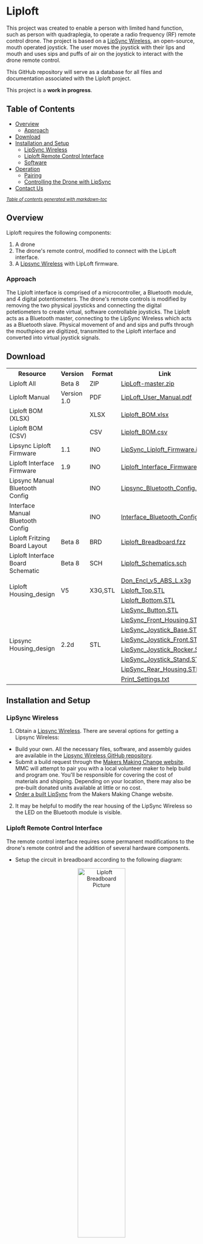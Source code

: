 # Liploft

This project was created to enable a person with limited hand function, such as person with quadraplegia, to operate a radio frequency (RF) remote control drone. The project is based on a [LipSync Wireless](https://github.com/makersmakingchange/LipSync-Wireless), an open-source, mouth operated joystick. The user moves the joystick with their lips and mouth and uses sips and puffs of air on the joystick to interact with the drone remote control.

This GitHub repository will serve as a database for all files and documentation associated with the Liploft project. 

This project is a **work in progress**.

## Table of Contents
- [Overview](#overview)
  * [Approach](#approach)
- [Download](#download)
- [Installation and Setup](#installation-and-setup)
  * [LipSync Wireless](#lipsync-wireless)
  * [Liploft Remote Control Interface](#liploft-remote-control-interface)
  * [Software](#software)
- [Operation](#operation)
  * [Pairing](#pairing)
  * [Controlling the Drone with LipSync](#controlling-the-drone-with-lipsync)
- [Contact Us](#contact-us)

<small><i><a href='http://ecotrust-canada.github.io/markdown-toc/'>Table of contents generated with markdown-toc</a></i></small>
  
## Overview
Liploft requires the following components:

1. A drone
2. The drone's remote control, modified to connect with the LipLoft interface.
3. A [Lipsync Wireless](https://github.com/makersmakingchange/LipSync-Wireless) with LipLoft firmware.

### Approach
The Liploft interface is comprised of a microcontroller, a Bluetooth module, and 4 digital potentiometers. The drone's remote controls is modified by removing the two physical joysticks and connecting the digital potetiometers to create virtual, software controllable joysticks. The Liploft acts as a Bluetooth master, connecting to the LipSync Wireless which acts as a Bluetooth slave. Physical movement of and and sips and puffs through the mouthpiece are digitized, transmitted to the Liploft interface and converted into virtual joystick signals.


## Download

 <table style="width:100%">
  <tr>
    <th>Resource</th>
    <th>Version</th>
    <th>Format</th>
    <th>Link</th>
  </tr>
    <tr>
    <td>Liploft All</td>
    <td>Beta 8</td>
    <td>ZIP</td>
    <td><a href="https://github.com/makersmakingchange/LipLoft/archive/master.zip">LipLoft-master.zip</a></td>
  </tr>
  <tr>
    <td>Liploft Manual</td>
    <td>Version 1.0</td>
    <td>PDF</td>
    <td><a href="https://github.com/makersmakingchange/LipLoft/raw/master/LipLoft_User_Manual.pdf">LipLoft_User_Manual.pdf</a></td>
  </tr>
  <tr>
    <td>Liploft BOM (XLSX)</td>
    <td></td>
    <td>XLSX</td>
    <td><a href="https://github.com/makersmakingchange/LipLoft/raw/master/LipLoft_BOM.xlsx">Liploft_BOM.xlsx</a></td>
  </tr>
  <tr>
    <td>Liploft BOM (CSV)</td>
    <td></td>
    <td>CSV</td>
    <td><a href="https://github.com/makersmakingchange/LipLoft/blob/master/LipLoft_BOM.csv" download target="_blank">Liploft_BOM.csv</a></td>
  </tr>
  <tr>
    <td>Lipsync Liploft Firmware</td>
    <td>1.1</td>
    <td>INO</td>
    <td><a href="https://github.com/makersmakingchange/Liploft/raw/master/Software/LipSync_Liploft_Firmware/LipSync_Liploft_Firmware.ino">LipSync_Liploft_Firmware.ino</a></td>
  </tr>
  <tr>
    <td>Liploft Interface Firmware</td>
    <td>1.9</td>
    <td>INO</td>
    <td><a href="https://github.com/makersmakingchange/Liploft/raw/master/Software/Liploft_Interface_Firmware/Liploft_Interface_Firmware.ino">Liploft_Interface_Firmware.ino</a></td>
  </tr>
  <tr>
    <td>Lipsync Manual Bluetooth Config</td>
    <td></td>
    <td>INO</td>
    <td><a href="https://github.com/makersmakingchange/Liploft/raw/master/Software/Liploft_Bluetooth_Config/Lipsync_Bluetooth_Config/Lipsync_Bluetooth_Config.ino">Lipsync_Bluetooth_Config.ino</a></td>
  </tr>
  <tr>
    <td>Interface Manual Bluetooth Config</td>
    <td></td>
    <td>INO</td>
    <td><a href="https://github.com/makersmakingchange/Liploft/raw/master/Software/Liploft_Bluetooth_Config/Interface_Bluetooth_Config/Interface_Bluetooth_Config.ino">Interface_Bluetooth_Config.ino</a></td>
  </tr>
  <tr>
    <td>Liploft Fritzing Board Layout</td>
    <td>Beta 8</td>
    <td>BRD</td>
    <td><a href="https://raw.githubusercontent.com/makersmakingchange/Liploft/master/Hardware/Electronics/Fritzing/Liploft_Breadboard.fzz">Liploft_Breadboard.fzz</a></td>
  </tr>
  <tr>
    <td>Liploft Interface Board Schematic</td>
    <td>Beta 8</td>
    <td>SCH</td>
    <td><a href="https://raw.githubusercontent.com/makersmakingchange/Liploft/master/Hardware/Electronics/Eagle/Liploft_Schematics.sch">Liploft_Schematics.sch</a></td>
  </tr>
  <tr>
    <td rowspan="3">Liploft Housing_design</td>
    <td rowspan="3">V5</td>
    <td rowspan="3">X3G,STL</td>
    <td><a href="https://raw.githubusercontent.com/makersmakingchange/Liploft/master/Hardware/Housing_design/LipSyncDrone/Don_Encl_v5_ABS_L.x3g">Don_Encl_v5_ABS_L.x3g</a></td>
  </tr>
   <tr>
  <td><a href="https://github.com/makersmakingchange/LipLoft/raw/master/Hardware/Housing_design/Liploft_Top.stl">Liploft_Top.STL</a></td>
  </tr>
 <tr>
  <td><a href="https://github.com/makersmakingchange/LipLoft/raw/master/Hardware/Housing_design/Liploft_Bottom.stl">Liploft_Bottom.STL</a></td>
</tr>
 
</tr>
  <tr>
    <td rowspan="8">Lipsync Housing_design</td>
    <td rowspan="8">2.2d</td>
    <td rowspan="8">STL</td>
    <td><a href="https://raw.githubusercontent.com/makersmakingchange/Liploft/master/Hardware/Housing_design/LipSync_Button.STL">LipSync_Button.STL</a></td>
  </tr>
  <tr>
  <td><a href="https://github.com/makersmakingchange/Liploft/raw/master/Hardware/Housing_design/LipSync_Front_Housing.STL">LipSync_Front_Housing.STL</a></td>
  </tr>
  <tr>
  <td><a href="https://github.com/makersmakingchange/Liploft/raw/master/Hardware/Housing_design/LipSync_Joystick_Base.STL">LipSync_Joystick_Base.STL</a></td>
</tr>
<tr>
  <td><a href="https://github.com/makersmakingchange/Liploft/raw/master/Hardware/Housing_design/LipSync_Joystick_Front.STL">LipSync_Joystick_Front.STL</a></td>
</tr>
<tr>
  <td><a href="https://github.com/makersmakingchange/Liploft/raw/master/Hardware/Housing_design/LipSync_Joystick_Rocker.STL">LipSync_Joystick_Rocker.STL</a></td>
</tr>
<tr>
    <td><a href="https://github.com/makersmakingchange/Liploft/raw/master/Hardware/Housing_design/LipSync_Joystick_Stand.STL">LipSync_Joystick_Stand.STL</a></td>
</tr>
 <tr>
  <td><a href="https://github.com/makersmakingchange/LipLoft/raw/master/Hardware/Housing_design/LipSync_Rear_Housing.stl">LipSync_Rear_Housing.STL</a></td>
</tr>
<tr>
  <td><a href="https://raw.githubusercontent.com/makersmakingchange/Liploft/master/Hardware/Housing_design/Print_Settings.txt">Print_Settings.txt</a></td>
</tr>
</table> 

## Installation and Setup


### LipSync Wireless
1. Obtain a [Lipsync Wireless](https://github.com/makersmakingchange/LipSync-Wireless). There are several options for getting a Lipsync Wireless:
 * Build your own. All the necessary files, software, and assembly guides are available in the [Lipsync Wireless GitHub repository](https://github.com/makersmakingchange/LipSync-Wireless). 
 * Submit a build request through the [Makers Making Change website](https://www.makersmakingchange.com/project/lipsyncwireless/). MMC will attempt to pair you with a local volunteer maker to help build and program one. You'll be responsible for covering the cost of materials and shipping. Depending on your location, there may also be pre-built donated units available at little or no cost.
 * [Order a built LipSync](https://www.makersmakingchange.com/order-built-lipsync/) from the Makers Making Change website.
 
 2. It may be helpful to modify the rear housing of the LipSync Wireless so the LED on the Bluetooth module is visible.

### Liploft Remote Control Interface
The remote control interface requires some permanent modifications to the drone's remote control and the addition of several hardware components.

* Setup the circuit in breadboard according to the following diagram:

<p align="center">
<img align="center" src="https://github.com/makersmakingchange/LipLoft/raw/master/Hardware/Electronics/Liploft_Breadboard_Picture.png" width="50%" height="50%" alt="Liploft Breadboard Picture"/>
</p>

* Setup the Bluetooth circuit in breadboard according to the following diagram:
  * Bluetooth module RTS pin to Bluetooth module CTS
  * Bluetooth module RX pin to Arduino TX pin 
  * Bluetooth module TX pin to Arduino RX pin 
  * Bluetooth module VCC pin to Arduino 5V pin 
  * Bluetooth module GND pin to Arduino GND pin 
  
  <p align="center">
<img align="center" src="https://github.com/makersmakingchange/LipLoft/raw/master/Hardware/Electronics/Liploft_Bluetooth_Connection.png" width="50%" height="50%" alt="Liploft Bluetooth Connection"/>
</p>


* Setup the rest of circuit in breadboard according to the following diagram:
  * MCP4261 IC1 pin 1 to Arduino pin 10
  * MCP4261 IC2 pin 1 to Arduino pin 9
  * MCP4261 IC3 pin 1 to Arduino pin 8
  * MCP4261 IC4 pin 1 to Arduino pin 7
  * Led pin to Arduino pin 5
  * MCP4261 IC1,IC2,IC3,IC4 pin 2 to Arduino pin SCK
  * MCP4261 IC1,IC2,IC3,IC4 pin 3 to Arduino pin MOSI
  * MCP4261 IC1,IC2,IC3,IC4 pin 4 to Arduino pin GND
  * MCP4261 IC1,IC2,IC3,IC4 pin 5 to Arduino pin GND
  * MCP4261 IC1,IC2,IC3,IC4 pin 6 to channels of transmiter (potemtiometer) and same MCP4261 pin 7
  * MCP4261 IC1,IC2,IC3,IC4 pin 7 to 5.6K resistor and Arduino pin 5V in pullup configuration 
  * MCP4261 IC1,IC2,IC3,IC4 pin 8 to Arduino pin 5V
  
   <p align="center">
<img align="center" src="https://github.com/makersmakingchange/LipLoft/raw/master/Hardware/Electronics/Liploft_Schematics.PNG" width="50%" height="70%" alt="Liploft Schematics"/>
</p>

* Setup the circuit for controller connection according to the following example:

<p align="center">
<img align="center" src="https://github.com/makersmakingchange/LipLoft/raw/master/Hardware/Electronics/Controller_Connection.jpeg" width="50%" height="50%" alt="Liploft Controller Connection Picture"/>
</p>

### Software
The Lipsync Wireless and Liploft interface require firmware.

*	Download the necessary files from the LipLoft GitHub repository.
  1. Visit LipLoft GitHub repository at https://github.com/makersmakingchange/LipLoft
  2. Click on “Clone or download” button” in green.
  3. Click on “Download Zip” to download the necessary file.
  4. Extract “LipLoft-master.zip” to the directory of your choice.
*	Download and install MCP4261 Arduino library 
  1. Visit MCP4261 library GitHub repository at https://github.com/dreamcat4/Mcp4261
  2. Click on “Clone or download” button” in green.
  3. Click on “Download Zip” to download the necessary file.
  4. Extract “Mcp4261-master.zip” to the directory of your choice.
  5. Rename “Mcp4261-master.zip” to “Mcp4261.zip”
  6. Open Arduino IDE
  7. Click on Sketch > Include Library > Add .zip Library
  8. Select “Mcp4261.zip”
 *	Upload Lipsync firmware 
  1. Connect the Lipsync Wireless to the computer using the USB cable.
  2. Verify and upload "LipSync_Liploft_Firmware.ino" to the Lipsync Wireless unit using Arduino IDE
  * Upload Liploft firmware
  1. Connect the Liploft interface to the computer using a USB cable.
  2. Verify and upload "Liploft_Interface_Firmware.ino" to the Liploft interface unit using Arduino IDE

  
## Operation

### Pairing
  1. Connect power to the LipSync Wireless by plugging in the USB cable to a power pack or other power source.
  2. Wait for 5 seconds. (You need to power the LipSync (Slave Bluetooth module) 5 seconds before the LipLoft unit (Master Bluetooth module) if you are connecting the LipSync to LipLoft for the first time.)
  3. Connect power to the LipLoft unit. The red LED on Bluetooth modules should start blinking faster and the green led on both Bluetooth modules should stay on to indicate connection is established between Lipsync and Liploft.
  
If the connection is not established, you can use code to manually configure the Bluetooth modules. The Bluetooth module in the Lipsync Wirelss can be reconfigured using "Lipsync_Bluetooth_Config.ino" code and the Bluetooth module in the Liploft interface unit can be reconfigured using "Interface_Bluetooth_Config.ino" code. You will need to upload both codes at the same time. The green led on both Bluetooth modules will stay on once the connection is established.

### Controlling the Drone with LipSync
* Arm the drone by puffing and sipping once (the LED on the Liploft Interface will turn on to indicate it is armed.)
* sip/puff controls the throttle
* LipSync joystick controls pitch and roll
* Gyro calibration is automated

<!-- ABOUT MMC START -->
## About Makers Making Change
[<img src="https://raw.githubusercontent.com/makersmakingchange/makersmakingchange/main/img/mmc_logo.svg" width="500" alt="Makers Making Change Logo">](https://www.makersmakingchange.com/)

Makers Making Change is a program of [Neil Squire](https://www.neilsquire.ca/), a Canadian non-profit that uses technology, knowledge, and passion to empower people with disabilities.

Makers Making Change leverages the capacity of community based Makers, Disability Professionals and Volunteers to develop and deliver affordable Open Source Assistive Technologies.

 - Website: [www.MakersMakingChange.com](https://www.makersmakingchange.com/)
 - GitHub: [makersmakingchange](https://github.com/makersmakingchange)
 - Bluesky: [@makersmakingchange.bsky.social](https://bsky.app/profile/makersmakingchange.bsky.social)
 - Instagram: [@makersmakingchange](https://www.instagram.com/makersmakingchange)
 - Facebook: [makersmakechange](https://www.facebook.com/makersmakechange)
 - LinkedIn: [Neil Squire Society](https://www.linkedin.com/company/neil-squire-society/)
 - Thingiverse: [makersmakingchange](https://www.thingiverse.com/makersmakingchange/about)
 - Printables: [MakersMakingChange](https://www.printables.com/@MakersMakingChange)

### Contact Us
For technical questions, to get involved, or to share your experience we encourage you to [visit our website](https://www.makersmakingchange.com/) or [contact us](https://www.makersmakingchange.com/s/contact).
<!-- ABOUT MMC END -->
